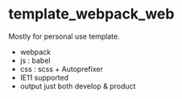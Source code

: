 # template_webpack_web

Mostly for personal use template.

- webpack
- js : babel
- css : scss + Autoprefixer
- IE11 supported
- output just both develop & product
